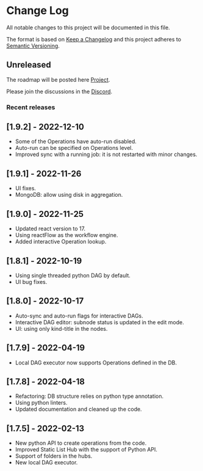 # Change Log
All notable changes to this project will be documented in this file.

The format is based on [Keep a Changelog](http://keepachangelog.com/)
and this project adheres to [Semantic Versioning](http://semver.org/).

## Unreleased

The roadmap will be posted here [Project](https://github.com/plynx-team/plynx/projects).

Please join the discussions in the [Discord](https://discord.gg/ZC3wY2J).

### Recent releases


## [1.9.2] - 2022-12-10

- Some of the Operations have auto-run disabled.
- Auto-run can be specified on Operations level.
- Improved sync with a running job: it is not restarted with minor changes.

## [1.9.1] - 2022-11-26

- UI fixes.
- MongoDB: allow using disk in aggregation.

## [1.9.0] - 2022-11-25

- Updated react version to 17.
- Using reactFlow as the workflow engine.
- Added interactive Operation lookup.

## [1.8.1] - 2022-10-19

- Using single threaded python DAG by default.
- UI bug fixes.

## [1.8.0] - 2022-10-17

- Auto-sync and auto-run flags for interactive DAGs.
- Interactive DAG editor: subnode status is updated in the edit mode.
- UI: using only kind-title in the nodes.

## [1.7.9] - 2022-04-19

- Local DAG executor now supports Operations defined in the DB.

## [1.7.8] - 2022-04-18

- Refactoring: DB structure relies on python type annotation.
- Using python linters.
- Updated documentation and cleaned up the code.

## [1.7.5] - 2022-02-13

- New python API to create operations from the code.
- Improved Static List Hub with the support of Python API.
- Support of folders in the hubs.
- New local DAG executor.
